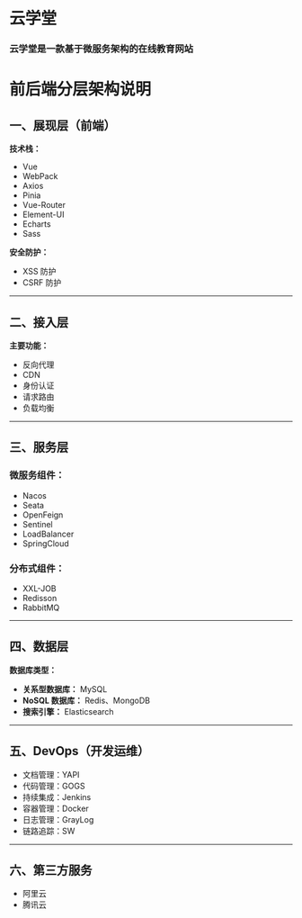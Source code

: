 # 云学堂
### 云学堂是一款基于微服务架构的在线教育网站

# 前后端分层架构说明

## 一、展现层（前端）

**技术栈：**  
- Vue  
- WebPack  
- Axios  
- Pinia  
- Vue-Router  
- Element-UI  
- Echarts  
- Sass  

**安全防护：**  
- XSS 防护  
- CSRF 防护  

---

## 二、接入层

**主要功能：**  
- 反向代理  
- CDN  
- 身份认证  
- 请求路由  
- 负载均衡  

---

## 三、服务层

### 微服务组件：
- Nacos  
- Seata  
- OpenFeign  
- Sentinel  
- LoadBalancer  
- SpringCloud  

### 分布式组件：
- XXL-JOB  
- Redisson  
- RabbitMQ  

---

## 四、数据层

**数据库类型：**  
- **关系型数据库：** MySQL  
- **NoSQL 数据库：** Redis、MongoDB  
- **搜索引擎：** Elasticsearch  

---

## 五、DevOps（开发运维）

- 文档管理：YAPI  
- 代码管理：GOGS  
- 持续集成：Jenkins  
- 容器管理：Docker  
- 日志管理：GrayLog  
- 链路追踪：SW  

---

## 六、第三方服务

- 阿里云  
- 腾讯云  

